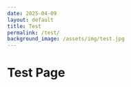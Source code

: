 ```yaml
---
date: 2025-04-09
layout: default
title: Test
permalink: /test/
background_image: /assets/img/test.jpg
---
```

<h1>Test Page</h1>
